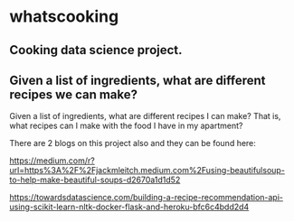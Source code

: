 # whatscooking

## Cooking data science project. 
## Given a list of ingredients, what are different recipes we can make?

Given a list of ingredients, what are different recipes I can make? 
That is, what recipes can I make with the food I have in my apartment?
 
 

There are 2 blogs on this project also and they can be found here:

https://medium.com/r?url=https%3A%2F%2Fjackmleitch.medium.com%2Fusing-beautifulsoup-to-help-make-beautiful-soups-d2670a1d1d52

https://towardsdatascience.com/building-a-recipe-recommendation-api-using-scikit-learn-nltk-docker-flask-and-heroku-bfc6c4bdd2d4


